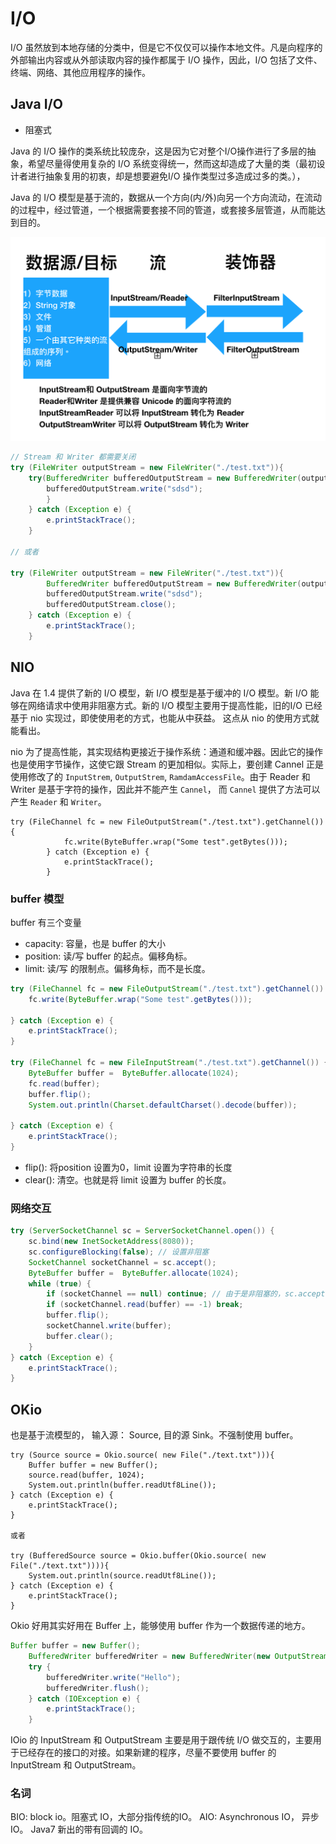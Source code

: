 # I/O 

I/O 虽然放到本地存储的分类中，但是它不仅仅可以操作本地文件。凡是向程序的外部输出内容或从外部读取内容的操作都属于 I/O 操作，因此，I/O 包括了文件、终端、网络、其他应用程序的操作。



## Java I/O

- 阻塞式

Java 的 I/O 操作的类系统比较庞杂，这是因为它对整个I/O操作进行了多层的抽象，希望尽量得使用复杂的 I/O 系统变得统一，然而这却造成了大量的类（最初设计者进行抽象复用的初衷，却是想要避免I/O 操作类型过多造成过多的类。），

Java 的 I/O 模型是基于流的，数据从一个方向(内/外)向另一个方向流动，在流动的过程中，经过管道，一个根据需要套接不同的管道，或套接多层管道，从而能达到目的。

![Java I/O](images/java_io.png)

```Java
// Stream 和 Writer 都需要关闭
try (FileWriter outputStream = new FileWriter("./test.txt")){
    try(BufferedWriter bufferedOutputStream = new BufferedWriter(outputStream)) {
        bufferedOutputStream.write("sdsd");
        }
    } catch (Exception e) {
        e.printStackTrace();
    }

// 或者

try (FileWriter outputStream = new FileWriter("./test.txt")){
        BufferedWriter bufferedOutputStream = new BufferedWriter(outputStream);
        bufferedOutputStream.write("sdsd");
        bufferedOutputStream.close();
    } catch (Exception e) {
        e.printStackTrace();
    }
```


## NIO

Java 在 1.4 提供了新的 I/O 模型，新 I/O 模型是基于缓冲的 I/O 模型。新 I/O 能够在网络请求中使用非阻塞方式。新的 I/O 模型主要用于提高性能，旧的I/O 已经基于 nio 实现过，即使使用老的方式，也能从中获益。 这点从 nio 的使用方式就能看出。

nio 为了提高性能，其实现结构更接近于操作系统：通道和缓冲器。因此它的操作也是使用字节操作，这使它跟 Stream 的更加相似。实际上，要创建 Cannel 正是使用修改了的 `InputStrem`, `OutputStrem`, `RamdamAccessFile`。由于 Reader 和 Writer 是基于字符的操作，因此并不能产生 `Cannel`， 而 `Cannel` 提供了方法可以产生 `Reader` 和 `Writer`。

```
try (FileChannel fc = new FileOutputStream("./test.txt").getChannel()) {
            fc.write(ByteBuffer.wrap("Some test".getBytes()));
        } catch (Exception e) {
            e.printStackTrace();
        }

```

### buffer 模型

buffer 有三个变量
- capacity: 容量，也是 buffer 的大小
- position: 读/写 buffer 的起点。偏移角标。
- limit: 读/写 的限制点。偏移角标，而不是长度。


```Java
try (FileChannel fc = new FileOutputStream("./test.txt").getChannel()) {
    fc.write(ByteBuffer.wrap("Some test".getBytes()));

} catch (Exception e) {
    e.printStackTrace();
}

try (FileChannel fc = new FileInputStream("./test.txt").getChannel()) {
    ByteBuffer buffer =  ByteBuffer.allocate(1024);
    fc.read(buffer);
    buffer.flip();
    System.out.println(Charset.defaultCharset().decode(buffer));

} catch (Exception e) {
    e.printStackTrace();
}
```

- flip(): 将position 设置为0，limit 设置为字符串的长度
- clear(): 清空。也就是将 limit 设置为 buffer 的长度。


### 网络交互

```Java
try (ServerSocketChannel sc = ServerSocketChannel.open()) {
    sc.bind(new InetSocketAddress(8080));
    sc.configureBlocking(false); // 设置非阻塞
    SocketChannel socketChannel = sc.accept();
    ByteBuffer buffer =  ByteBuffer.allocate(1024);
    while (true) {
        if (socketChannel == null) continue; // 由于是非阻塞的，sc.accept() 没有接受到内容时，返回 null
        if (socketChannel.read(buffer) == -1) break;
        buffer.flip();
        socketChannel.write(buffer);
        buffer.clear();
    }
} catch (Exception e) {
    e.printStackTrace();
}
```


## OKio

也是基于流模型的， 输入源： Source, 目的源 Sink。不强制使用 buffer。

```
try (Source source = Okio.source( new File("./text.txt"))){
    Buffer buffer = new Buffer();
    source.read(buffer, 1024);
    System.out.println(buffer.readUtf8Line());
} catch (Exception e) {
    e.printStackTrace();
}

或者

try (BufferedSource source = Okio.buffer(Okio.source( new File("./text.txt")))){
    System.out.println(source.readUtf8Line());
} catch (Exception e) {
    e.printStackTrace();
}
```

Okio 好用其实好用在 Buffer 上，能够使用 buffer 作为一个数据传递的地方。

```Java
Buffer buffer = new Buffer();
    BufferedWriter bufferedWriter = new BufferedWriter(new OutputStreamWriter(buffer.outputStream()));
    try {
        bufferedWriter.write("Hello");
        bufferedWriter.flush();
    } catch (IOException e) {
        e.printStackTrace();
    }

```

IOio 的 InputStream 和 OutputStream 主要是用于跟传统 I/O 做交互的，主要用于已经存在的接口的对接。如果新建的程序，尽量不要使用 buffer 的 InputStream 和 OutputStream。


### 名词

BIO: block io。阻塞式 IO，大部分指传统的IO。
AIO: Asynchronous IO， 异步IO。 Java7 新出的带有回调的 IO。

